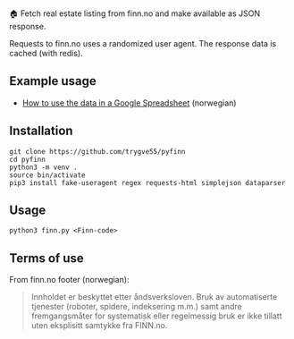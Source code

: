 🏠 Fetch real estate listing from finn.no and make available as JSON response.

Requests to finn.no uses a randomized user agent. The response data is cached (with redis).

## Example usage
- [How to use the data in a Google Spreadsheet](https://medium.com/@nikolaik/samle-boligannonser-fra-finn-no-i-et-regneark-med-google-sheets-d0e4fd2ae19f) (norwegian)

## Installation

    git clone https://github.com/trygve55/pyfinn
    cd pyfinn
    python3 -m venv .
    source bin/activate
    pip3 install fake-useragent regex requests-html simplejson dataparser

## Usage
    python3 finn.py <Finn-code>

## Terms of use
From finn.no footer (norwegian):
> Innholdet er beskyttet etter åndsverksloven. Bruk av automatiserte tjenester (roboter, spidere, indeksering m.m.) samt andre fremgangsmåter for systematisk eller regelmessig bruk er ikke tillatt uten eksplisitt samtykke fra FINN.no.
